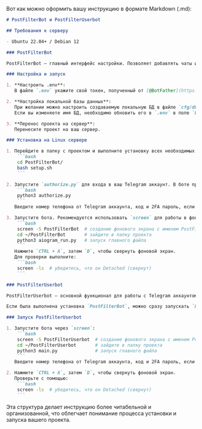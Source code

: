 Вот как можно оформить вашу инструкцию в формате Markdown (.md):

```markdown
# PostFilterBot и PostFilterUserbot

## Требования к серверу

- Ubuntu 22.04+ / Debian 12

### PostFilterBot

PostFilterBot — главный интерфейс настройки. Позволяет добавлять чаты и фильтры. Написан на `aiogram v3`.

### Настройка и запуск

1. **Настроить .env**:  
   В файле `.env` укажите свой токен, полученный от [@BotFather](https://t.me/BotFather), в переменной `TOKEN`.

2. **Настройка локальной базы данных**:  
   При желании можно настроить создаваемую локальную БД в файле `cfg/db_config.json`.  
   Если вы изменяете имя БД, необходимо обновить его в `.env` в поле `DB_URL`.

3. **Перенос проекта на сервер**:  
   Перенесите проект на ваш сервер.

### Установка на Linux сервере

1. Перейдите в папку с проектом и выполните установку всех необходимых пакетов и Python библиотеки, а также создайте локальную БД по конфигурации в `cfg/db_config.json`:
    ```bash
    cd PostFilterBot/
    bash setup.sh
    ```

2. Запустите `authorize.py` для входа в ваш Telegram аккаунт. В боте прописан модуль, который использует аккаунт для получения сведений о чатах:
    ```bash
    python3 authorize.py
    ```
   Введите номер телефона от Telegram аккаунта, код и 2FA пароль, если установлен.

3. Запустите бота. Рекомендуется использовать `screen` для работы в фоновом режиме:
    ```bash
    screen -S PostFilterBot  # создание фонового экрана с именем PostFilterBot
    cd ~/PostFilterBot       # зайдите в папку проекта
    python3 aiogram_run.py   # запуск главного файла
    ```
   Нажмите `CTRL + A`, затем `D`, чтобы свернуть фоновой экран.  
   Для проверки выполните:
    ```bash
    screen -ls  # убедитесь, что он Detached (свернут)
    ```

### PostFilterUserbot

PostFilterUserbot — основной функционал для работы с Telegram аккаунтом. Подготавливает посты из источников и пересылает их в целевой чат.

Если была выполнена установка `PostFilterBot`, можно сразу запускать `PostFilterUserbot`. Без установки интерфейса управления эта часть не имеет смысла.

### Запуск PostFilterUserbot

1. Запустите бота через `screen`:
    ```bash
    screen -S PostFilterUserbot  # создание фонового экрана с именем PostFilterUserbot
    cd ~/PostFilterUserbot       # зайдите в папку проекта
    python3 main.py              # запуск главного файла
    ```
   Введите номер телефона от Telegram аккаунта, код и 2FA пароль, если установлен.

2. Нажмите `CTRL + A`, затем `D`, чтобы свернуть фоновой экран.  
   Проверьте с помощью:
    ```bash
    screen -ls  # убедитесь, что он Detached (свернут)
    ```
```

Эта структура делает инструкцию более читабельной и организованной, что облегчает понимание процесса установки и запуска вашего проекта.
